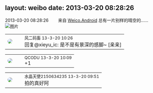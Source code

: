 layout: weibo
date: 2013-03-20 08:28:26
---
<meta name="referrer" content="no-referrer" />

2013-03-20 08:28:26  &nbsp;&nbsp;&nbsp;&nbsp;&nbsp;&nbsp; 来自 <a href="http://app.weibo.com/t/feed/l4RWD" rel="nofollow">Weico.Android</a>
总有一片别样的晴空的…… ​​​
![图片](https://ww1.sinaimg.cn/large/6d2a6003jw1e2vxpzc3agj.jpg)

<table style="width: 100%;">
  <tr>
    <td style="width: 40px;"><img style="border-radius:50%" src="https://tva3.sinaimg.cn/crop.0.0.639.639.50/6d2a6003jw8f3idy69w2gj20hs0hrt9g.jpg?KID=imgbed,tva&Expires=1624464159&ssig=9UqHoXwMfn"></td>
    <td colspan="2"><small>风二码畜 13-3-20 10:26</small><br/>回复@xieyu_ic: 是不是有景深的感脚~ [亲亲]</td>
  </tr>
</table>

<table style="width: 100%;">
  <tr>
    <td style="width: 40px;"><img style="border-radius:50%" src="https://tvax1.sinaimg.cn/crop.0.0.512.512.50/6b69631dly8g0l3egwcbcj20e80e8dfu.jpg?KID=imgbed,tva&Expires=1624464159&ssig=%2BjKIcXlECt"></td>
    <td colspan="2"><small>QCODU 13-3-20 10:09</small><br/>+1</td>
  </tr>
</table>

<table style="width: 100%;">
  <tr>
    <td style="width: 40px;"><img style="border-radius:50%" src="https://tva1.sinaimg.cn/crop.0.0.80.80.50/803012fbjw8f6z12p78p3j2028028q2p.jpg?KID=imgbed,tva&Expires=1624464159&ssig=fpCCBxsK4m"></td>
    <td colspan="2"><small>水晶天使2150634235 13-3-20 09:51</small><br/>拍的真好阿</td>
  </tr>
</table>
